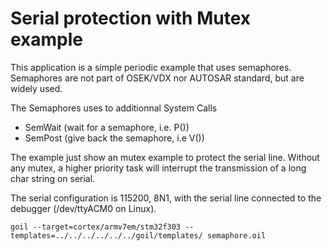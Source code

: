 # Serial protection with Mutex example

This application is a simple periodic example that uses semaphores. Semaphores are not part of OSEK/VDX nor AUTOSAR standard, but are widely used.

The Semaphores uses to additionnal System Calls
* SemWait (wait for a semaphore, i.e. P())
* SemPost (give back the semaphore, i.e V())

The example just show an mutex example to protect the serial line. Without any mutex, a higher priority task will interrupt the transmission of a long char string on serial.

The serial configuration is 115200, 8N1, with the serial line connected to the debugger (/dev/ttyACM0 on Linux).

`
goil --target=cortex/armv7em/stm32f303 --templates=../../../../../../goil/templates/ semaphore.oil
`
